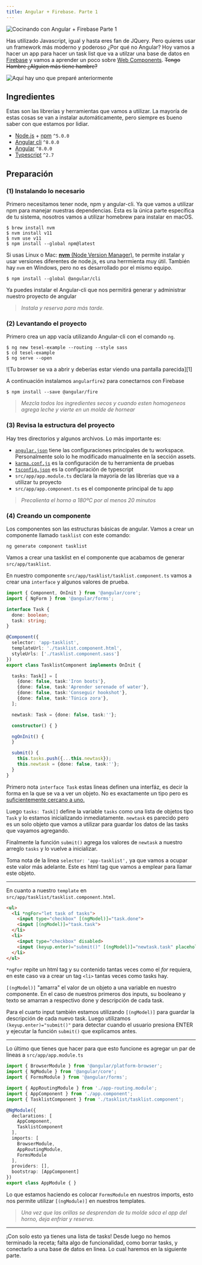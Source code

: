 ```yaml
---
title: Angular + Firebase. Parte 1
---
```

![Cocinando con Angular + Firebase Parte 1][angular_firebase_1]

Has utilizado Javascript, igual y hasta eres fan de JQuery. Pero quieres usar un framework más moderno y poderoso ¿Por qué no Angular? Hoy vamos a hacer un app para hacer un task list que va a utilzar una base de datos en [Firebase](https://firebase.google.com/) y vamos a aprender un poco sobre [Web Components](https://developer.mozilla.org/en-US/docs/Web/Web_Components). ~~Tengo Hambre ¿Alguien más tiene hambre?~~

![Aquí hay uno que preparé anteriormente][tasklist]

## Ingredientes

Estas son las librerías y herramientas que vamos a utilizar. La mayoría de estas cosas se van a instalar automáticamente, pero siempre es bueno saber con que estamos por lidiar.

- [Node.js](https://nodejs.org) + [npm](https://docs.npmjs.com/cli/npm) `^5.0.0`
- [Angular cli](https://cli.angular.io/) `^8.0.0`
- [Angular](https://angular.io/) `^8.0.0`
- [Typescript](https://www.typescriptlang.org/) `^2.7`

## Preparación

### (1) Instalando lo necesario

Primero necesitamos tener node, npm y angular-cli. Ya que vamos a utilizar npm para manejar nuestras dependencias. Esta es la única parte específica de tu sistema, nosotros vamos a utilizar homebrew para instalar en macOS.

```shell
$ brew install nvm
$ nvm install v11
$ nvm use v11
$ npm install --global npm@latest
```

Si usas Linux o Mac: [**nvm** (Node Version Manager),](https://github.com/creationix/nvm) te permite instalar y usar versiones diferentes de node.js, es una herrmienta muy útil. También hay `nvm` en Windows, pero no es desarrollado por el mismo equipo.

```shell
$ npm install --global @angular/cli
```

Ya puedes instalar el Angular-cli que nos permitirá generar y administrar nuestro proyecto de angular

> _Instala y reserva para más tarde._

### (2) Levantando el proyecto

Primero crea un app vacía utilizando Angular-cli con el comando `ng`.

```shell
$ ng new tesel-example --routing --style sass
$ cd tesel-example
$ ng serve --open
```

![Tu browser se va a abrir y deberías estar viendo una pantalla parecida][1]

A continuación instalamos `angularfire2` para conectarnos con Firebase

```shell
$ npm install --save @angular/fire
```

> _Mezcla todos los ingredientes secos y cuando esten homogeneos agrega leche y vierte en un molde de hornear_

### (3) Revisa la estructura del proyecto

Hay tres directorios y algunos archivos. Lo más importante es:

- [`angular.json`](https://angular.io/guide/workspace-config) tiene las configuraciones principales de tu workspace. Personalmente solo lo he modificado manualmente en la sección assets.
- [`karma.conf.js`](https://karma-runner.github.io/) es la configuración de tu herramienta de pruebas
- [`tsconfig.json`](https://typescriptlang.org) es la configuración de typescript
- `src/app/app.module.ts` declara la mayoría de las librerías que va a utilizar tu proyecto
- `src/app/app.component.ts` es el componente principal de tu app


> _Precalienta el horno a 180ºC por al menos 20 minutos_

### (4) Creando un componente

Los componentes son las estructuras básicas de angular. Vamos a crear un componente llamado `tasklist` con este comando:

```
ng generate component tasklist
```

Vamos a crear una tasklist en el componente que acabamos de generar `src/app/tasklist`.

En nuestro componente `src/app/tasklist/tasklist.component.ts` vamos a crear una  `interface` y algunos valores de prueba.

```typescript
import { Component, OnInit } from '@angular/core';
import { NgForm } from '@angular/forms';

interface Task {
  done: boolean;
  task: string;
}

@Component({
  selector: 'app-tasklist',
  templateUrl: './tasklist.component.html',
  styleUrls: ['./tasklist.component.sass']
})
export class TasklistComponent implements OnInit {

  tasks: Task[] = [
    {done: false, task:'Iron boots'},
    {done: false, task:'Aprender serenade of water'},
    {done: false, task:'Conseguir hookshot'},
    {done: false, task:'Túnica zora'},
  ];

  newtask: Task = {done: false, task:''};

  constructor() { }

  ngOnInit() {
  }

  submit() {
    this.tasks.push({...this.newtask});
    this.newtask = {done: false, task:''};
  }
}
```

Primero nota `interface Task` estas lineas definen una interfáz, es decir la forma en la que se va a ver un objeto. No es exactamente un tipo pero es [suficientemente cercano a uno.](https://www.typescriptlang.org/docs/handbook/interfaces.html)

Luego `tasks: Task[]` define la variable `tasks` como una lista de objetos tipo `Task` y lo estamos inicializando inmediatamente. `newtask` es parecido pero es un solo objeto que vamos a utilizar para guardar los datos de las tasks que vayamos agregando.

Finalmente la función `submit()` agrega los valores de `newtask` a nuestro arreglo `tasks` y lo vuelve a inicializar.

Toma nota de la linea `selector: 'app-tasklist',` ya que vamos a ocupar este valor más adelante. Este es html tag que vamos a emplear para llamar este objeto.

-------------

En cuanto a nuestro `template` en `src/app/tasklist/tasklist.component.html`.
```html
<ul>
  <li *ngFor="let task of tasks">
    <input type="checkbox" [(ngModel)]="task.done">
    <input [(ngModel)]="task.task">
  </li>
  <li>
    <input type="checkbox" disabled>
    <input (keyup.enter)="submit()" [(ngModel)]="newtask.task" placeholder="Nuevo task">
  </li>
</ul>
```

`*ngFor` repite un html tag y su contenido tantas veces como el _for_ requiera, en este caso va a crear un tag `<li>` tantas veces como tasks hay.

`[(ngModel)]` "amarra" el valor de un objeto a una variable en nuestro componente. En el caso de nuestros primeros dos inputs, su booleano y texto se amarran a respectivo done y descripción de cada task.

Para el cuarto input también estamos utilizando `[(ngModel)]` para guardar la descripción de cada nuevo task. Luego utilizamos `(keyup.enter)="submit()"` para detectar cuando el usuario presiona ENTER y ejecutar la función `submit()` que explicamos antes.

------------

Lo último que tienes que hacer para que esto funcione es agregar un par de lineas a `src/app/app.module.ts`

```typescript
import { BrowserModule } from '@angular/platform-browser';
import { NgModule } from '@angular/core';
import { FormsModule } from '@angular/forms';

import { AppRoutingModule } from './app-routing.module';
import { AppComponent } from './app.component';
import { TasklistComponent } from './tasklist/tasklist.component';

@NgModule({
  declarations: [
    AppComponent,
    TasklistComponent
  ],
  imports: [
    BrowserModule,
    AppRoutingModule,
    FormsModule
  ],
  providers: [],
  bootstrap: [AppComponent]
})
export class AppModule { }
```

Lo que estamos haciendo es colocar `FormsModule` en nuestros imports, esto nos permite utilizar `[(ngModule)]` en nuestros templates.

> _Una vez que las orillas se desprendan de tu molde sáca el app del horno, deja enfriar y reserva._

--------

¡Con solo esto ya tienes una lista de tasks! Desde luego no hemos terminado la receta; falta algo de funcionalidad, como borrar tasks, y conectarlo a una base de datos en linea. Lo cual haremos en la siguiente parte.

[tasklist]: /assets/2019-09-27/tasklist.png
[angular_firebase_1]: /assets/2019-09-27/angular_firebase_1.jpg
